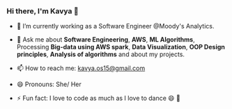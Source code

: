 ### Hi there, I'm Kavya 👋

- 🔭 I’m currently working as a Software Engineer @Moody's Analytics.

- 💬 Ask me about **Software Engineering**, **AWS**, **ML Algorithms**, Processing **Big-data using AWS spark**, **Data Visualization**, **OOP Design principles**, **Analysis of algorithms** and about my projects.
- 📫 How to reach me: kavya.os15@gmail.com
- 😄 Pronouns: She/ Her
- ⚡ Fun fact: I love to code as much as I love to dance 😄 💃
